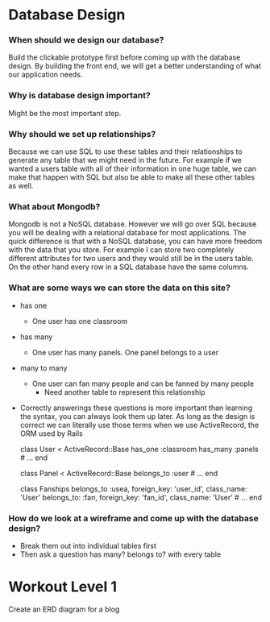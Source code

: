 # Database Design

### When should we design our database?
Build the clickable prototype first before coming up with the database design.
By building the front end, we will get a better understanding of what our
application needs.

### Why is database design important?
Might be the most important step.

### Why should we set up relationships?
Because we can use SQL to use these tables and their relationships to generate
any table that we might need in the future. For example if we wanted a users
table with all of their information in one huge table, we can make that happen
with SQL but also be able to make all these other tables as well.

### What about Mongodb?
Mongodb is not a NoSQL database. However we will go over SQL because you will be
dealing with a relational database for most applications. The quick difference
is that with a NoSQL database, you can have more freedom with the data that you
store. For example I can store two completely different attributes for two users
and they would still be in the users table. On the other hand every row in a SQL
database have the same columns.

### What are some ways we can store the data on this site?
* has one
  * One user has one classroom
* has many
  * One user has many panels. One panel belongs to a user
* many to many
  * One user can fan many people and can be fanned by many people
    * Need another table to represent this relationship
* Correctly answerings these questions is more important than learning the
  syntax, you can always look them up later. As long as the design is correct
  we can literally use those terms when we use ActiveRecord, the ORM used by 
  Rails

    class User < ActiveRecord::Base
      has_one :classroom
      has_many :panels
      # ...
    end

    class Panel < ActiveRecord::Base
      belongs_to :user
      # ...
    end

    class Fanships
      belongs_to :usea, foreign_key: 'user_id', class_name: 'User'
      belongs_to: :fan, foreign_key: 'fan_id', class_name: 'User'
      # ...
    end

### How do we look at a wireframe and come up with the database design?
* Break them out into individual tables first
* Then ask a question has many? belongs to? with every table

# Workout Level 1
Create an ERD diagram for a blog
